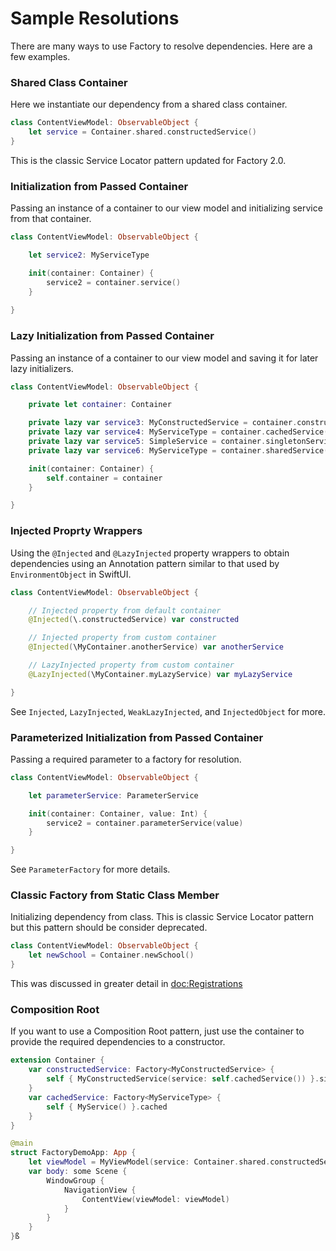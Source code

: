# Sample Resolutions

There are many ways to use Factory to resolve dependencies. Here are a few examples.

### Shared Class Container
Here we instantiate our dependency from a shared class container. 
```swift
class ContentViewModel: ObservableObject {
    let service = Container.shared.constructedService()
}
```
This is the classic Service Locator pattern updated for Factory 2.0.

### Initialization from Passed Container
Passing an instance of a container to our view model and initializing service from that container.
```swift
class ContentViewModel: ObservableObject {

    let service2: MyServiceType

    init(container: Container) {
        service2 = container.service()
    }
    
}
```

### Lazy Initialization from Passed Container
Passing an instance of a container to our view model and saving it for later lazy initializers.
```swift
class ContentViewModel: ObservableObject {

    private let container: Container

    private lazy var service3: MyConstructedService = container.constructedService()
    private lazy var service4: MyServiceType = container.cachedService()
    private lazy var service5: SimpleService = container.singletonService()
    private lazy var service6: MyServiceType = container.sharedService()

    init(container: Container) {
        self.container = container
    }

}
```

### Injected Proprty Wrappers
Using the `@Injected` and `@LazyInjected` property wrappers to obtain dependencies using an Annotation pattern similar to that used by `EnvironmentObject` in SwiftUI.
```swift
class ContentViewModel: ObservableObject {

    // Injected property from default container
    @Injected(\.constructedService) var constructed

    // Injected property from custom container
    @Injected(\MyContainer.anotherService) var anotherService

    // LazyInjected property from custom container
    @LazyInjected(\MyContainer.myLazyService) var myLazyService

}
```
See ``Injected``, ``LazyInjected``, ``WeakLazyInjected``, and ``InjectedObject`` for more.

### Parameterized Initialization from Passed Container
Passing a required parameter to a factory for resolution.
```swift
class ContentViewModel: ObservableObject {

    let parameterService: ParameterService

    init(container: Container, value: Int) {
        service2 = container.parameterService(value)
    }

}
```
See ``ParameterFactory`` for more details.

### Classic Factory from Static Class Member
Initializing dependency from class. This is classic Service Locator pattern but this pattern should be consider deprecated.
```swift
class ContentViewModel: ObservableObject {
    let newSchool = Container.newSchool()
}
```
This was discussed in greater detail in <doc:Registrations>

### Composition Root

If you want to use a Composition Root pattern, just use the container to provide the required dependencies to a constructor.

```swift
extension Container {
    var constructedService: Factory<MyConstructedService> {
        self { MyConstructedService(service: self.cachedService()) }.singleton
    }
    var cachedService: Factory<MyServiceType> {
        self { MyService() }.cached
    }
}

@main
struct FactoryDemoApp: App {
    let viewModel = MyViewModel(service: Container.shared.constructedService())
    var body: some Scene {
        WindowGroup {
            NavigationView {
                ContentView(viewModel: viewModel)
            }
        }
    }
}ß
```
